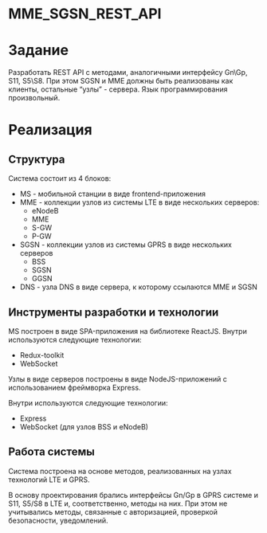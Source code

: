 # MME_SGSN_REST_API

# Задание

Разработать REST API с методами, аналогичными интерфейсу Gn\Gp, S11, S5\S8. При этом SGSN и MME должны быть реализованы как клиенты, остальные “узлы” - сервера. Язык программирования произвольный.

# Реализация

## Структура

Система состоит из 4 блоков:

- MS - мобильной станции в виде frontend-приложения
- MME - коллекции узлов из системы LTE в виде нескольких серверов:
    - eNodeB
    - MME
    - S-GW
    - P-GW
- SGSN - коллекции узлов из системы GPRS в виде нескольких серверов
    - BSS
    - SGSN
    - GGSN
- DNS - узла DNS в виде сервера, к которому ссылаются MME и SGSN

## Инструменты разработки и технологии

MS построен в виде SPA-приложения на библиотеке ReactJS. Внутри используются следующие технологии:

- Redux-toolkit
- WebSocket

Узлы в виде серверов построены в виде NodeJS-приложений с использованием фреймворка Express.

Внутри используются следующие технологии:

- Express
- WebSocket (для узлов BSS и eNodeB)

## Работа системы

Система построена на основе методов, реализованных на узлах технологий LTE и GPRS. 

В основу проектирования брались интерфейсы Gn/Gp в GPRS системе и S11, S5/S8 в LTE и, соответственно, методы на них. При этом не учитывались методы, связанные с авторизацией, проверкой безопасности, уведомлений.
